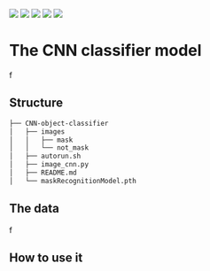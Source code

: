[![](https://img.shields.io/badge/python-3.8.5-blue.svg?&logo=python&logoColor=yellow)](https://www.python.org/downloads/release/python-385/) [![](https://img.shields.io/badge/OpenCV-3.4.0-blue?&logo=opencv&logoColor=red)](https://docs.opencv.org/3.4.0/index.html) [![](https://img.shields.io/badge/Docker-20.10.14-blue?&logo=Docker&logoColor=blue)](https://hub.docker.com/repository/docker/l22chi/opencv-ubuntu) [![](https://img.shields.io/badge/Torch-1.11.0-blue.svg?&logo=pytorch&logoColor=red)](https://pytorch.org/) [![](https://img.shields.io/badge/TorchVision-0.12.0-blue.svg?&logo=pytorch&logoColor=red)](https://pytorch.org/)


# The CNN classifier model

f

## Structure

```bash
├── CNN-object-classifier
│   ├── images
│   │   ├── mask
│   │   └── not_mask
│   ├── autorun.sh
│   ├── image_cnn.py
│   ├── README.md
│   └── maskRecognitionModel.pth
```

## The data

f

## How to use it